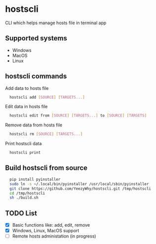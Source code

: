 # hostscli

CLI which helps manage hosts file in terminal app


## Supported systems

- Windows
- MacOS
- Linux


## hostscli commands

Add data to hosts file

```bash
  hostscli add [SOURCE] [TARGETS...]
```

Edit data in hosts file

```bash
  hostscli edit from [SOURCE] [TARGETS...] to [SOURCE] [TARGETS]
```

Remove data from hosts file

```bash
  hostscli rm [SOURCE] [TARGETS...]
```

Print hostscli data

```bash
  hostscli print
```

## Build hostscli from source

```bash
  pip install pyinstaller
  sudo ln -s ~/.local/bin/pyinstaller /usr/local/sbin/pyinstaller
  git clone https://github.com/YeezyWhy/hostscli.git /tmp/hostscli
  cd /tmp/hostscli
  sh ./build.sh
```


## TODO List

- [x] Basic functions like: add, edit, remove
- [x] Windows, Linux, MacOS support
- [ ] Remote hosts administation (in progress)
